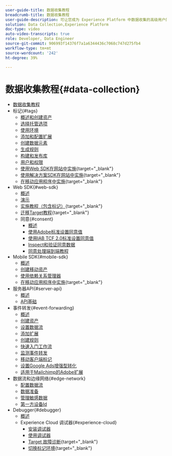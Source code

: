 ```yaml
---
user-guide-title: 数据收集教程
breadcrumb-title: 数据收集教程
user-guide-description: 可让您成为 Experience Platform 中数据收集的高级用户的操作方法视频和教程。
solution: Data Collection,Experience Platform
doc-type: video
auto-video-transcripts: true
role: Developer, Data Engineer
source-git-commit: 906993f14376f7a1a6344436c7068c747d275fb4
workflow-type: tm+mt
source-wordcount: '242'
ht-degree: 39%

---
```



# 数据收集教程{#data-collection}

+ [数据收集教程](overview.md)
+ 标记{#tags}
   + [概述和创建资产](tags/create-a-property.md)
   + [选择托管选项](tags/choose-a-hosting-option.md)
   + [使用环境](tags/use-environments.md)
   + [添加和配置扩展](tags/add-and-configure-extensions.md)
   + [创建数据元素](tags/create-data-elements.md)
   + [生成规则](tags/build-rules.md)
   + [构建和发布库](tags/build-and-publish-a-library.md)
   + [用户和权限](tags/users-and-permissions.md)
   + [使用Web SDK在网站中实施](https://experienceleague.adobe.com/docs/platform-learn/implement-web-sdk/overview.html?lang=zh-Hans){target="_blank"}
   + [使用解决方案SDK在网站中实施](https://experienceleague.adobe.com/docs/platform-learn/implement-in-websites/overview.html){target="_blank"}
   + [在移动应用程序中实施](https://experienceleague.adobe.com/docs/platform-learn/implement-mobile-sdk/overview.html?lang=zh-Hans){target="_blank"}
+ Web SDK{#web-sdk}
   + [概述](web-sdk/overview.md)
   + [演示](web-sdk/demo.md)
   + [实施教程（包含标记）](https://experienceleague.adobe.com/docs/platform-learn/implement-web-sdk/overview.html?lang=zh-Hans){target="_blank"}
   + [迁移Target教程](https://experienceleague.adobe.com/docs/platform-learn/migrate-target-to-websdk/introduction.html){target="_blank"}
   + 同意{#consent}
      + [概述](web-sdk/consent/overview.md)
      + [使用Adobe标准设置同意值](web-sdk/consent/set-consent-adobe.md)
      + [使用IAB TCF 2.0标准设置同意值](web-sdk/consent/set-consent-iab.md)
      + [Inspect和验证同意数据](web-sdk/consent/inspect.md)
      + [同意处理端到端教程](web-sdk/consent/tutorial.md)
+ Mobile SDK{#mobile-sdk}
   + [概述](mobile-sdk/overview.md)
   + [创建移动资产](mobile-sdk/create-mobile-properties.md)
   + [使用依赖关系管理器](mobile-sdk/use-dependency-managers.md)
   + [在移动应用程序中实施](https://experienceleague.adobe.com/docs/platform-learn/implement-mobile-sdk/overview.html?lang=zh-Hans){target="_blank"}
+ 服务器API{#server-api}
   + [概述](server-api/overview.md)
   + [API基础](server-api/introduction.md)
+ 事件转发{#event-forwarding}
   + [概述](event-forwarding/overview.md)
   + [创建资产](event-forwarding/create-a-property.md)
   + [设置数据流](event-forwarding/set-up-a-datastream.md)
   + [添加扩展](event-forwarding/add-an-extension.md)
   + [创建规则](event-forwarding/create-a-rule.md)
   + [快速入门工作流](event-forwarding/quick-start-workflows.md)
   + [监测事件转发](event-forwarding/monitor.md)
   + [移动客户端标记](event-forwarding/consider-moving-tags.md)
   + [设置Google Ads增强型转化](event-forwarding/set-up-google-ads-enhanced-conversions.md)
   + [适用于Mailchimp的Adobe扩展](event-forwarding/adobe-extension-for-mailchimp.md)
+ 数据流和边缘网络{#edge-network}
   + [配置数据流](edge/configure-datastreams.md)
   + [数据准备](edge/data-prep.md)
   + [管理敏感数据](edge/manage-sensitive-data-in-datastreams.md)
   + [第一方设备Id](edge/generate-first-party-device-ids.md)
+ Debugger{#debugger}
   + [概述](debugger/overview.md)
   + Experience Cloud 调试器{#experience-cloud}
      + [安装调试器](debugger/experience-cloud/add-the-extension.md)
      + [使用调试器](debugger/experience-cloud/use-the-experience-cloud-debugger.md)
      + [Target 故障诊断](https://experienceleague.adobe.com/docs/target-learn/tutorials/troubleshooting/troubleshoot-with-the-experience-cloud-debugger.html){target="_blank"}
      + [切换标记环境](https://experienceleague.adobe.com/docs/platform-learn/implement-in-websites/configure-tags/switch-environments.html){target="_blank"}
